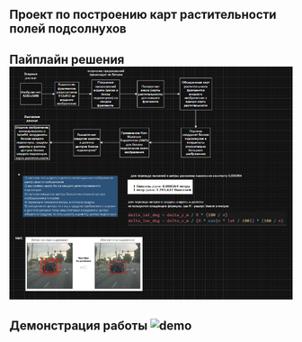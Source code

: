 ## Проект по построению карт растительности полей подсолнухов

## Пайплайн решения ![pipeline](preview/pipeline.PNG)

## Демонстрация работы ![demo](preview/demo.gif)